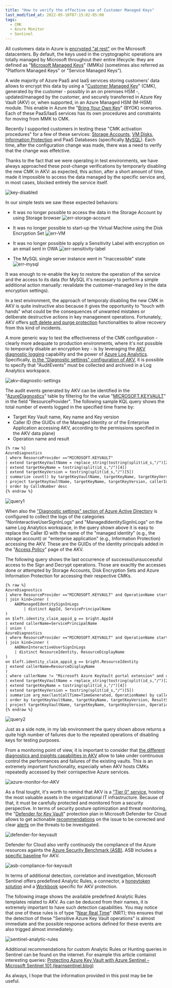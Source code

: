 ```yaml
---
title: "How to verify the effective use of Customer Managed Keys"
last_modified_at: 2022-05-10T07:15:02-05:00
tags:
  - CMK
  - Azure Monitor
  - Sentinel
---
```


All customers data in Azure is [encrypted "at rest"](https://docs.microsoft.com/en-us/azure/security/fundamentals/encryption-atrest) on the Microsoft datacenters. By default, the keys used in the cryptographic operations are totally managed by Microsoft throughout their entire lifecycle: they are defined as "[Microsoft Managed Keys](https://docs.microsoft.com/en-us/azure/security/fundamentals/key-management)" (MMKs) (sometimes also referred as "Platform Managed Keys" or "Service Managed Keys"). 

A wide majority of Azure PaaS and IaaS services storing customers' data allows to encrypt this data by using a "[Customer Managed Key](https://docs.microsoft.com/en-us/azure/security/fundamentals/encryption-models#supporting-services)" (CMK), generated by the customer - possibly in an on premises HSM -, updated/managed by the customer, and securely transferred in Azure Key Vault (AKV) or, when supported, in an Azure Managed HSM (M-HSM) module. This enable in Azure the "[Bring Your Own Key](https://docs.microsoft.com/en-us/azure/key-vault/keys/byok-specification)" (BYOK) scenarios. Each of these PaaS/IaaS services has its own procedures and constraints for moving from MMK to CMK. 

Recently I supported customers in testing these "CMK activation procedures" for a few of these services: [Storage Accounts](https://docs.microsoft.com/en-us/azure/storage/common/customer-managed-keys-overview?msclkid=16aa21a2cfd611ecae252c93394e42f0), [VM Disks](https://docs.microsoft.com/en-us/azure/virtual-machines/disks-enable-customer-managed-keys-portal?msclkid=28fb38adcfd611ec848de7615adb36d0), [Information Protection](https://docs.microsoft.com/en-us/azure/information-protection/byok-price-restrictions) and PaaS Databases (specifically [MySQL](https://docs.microsoft.com/en-us/azure/mysql/concepts-data-encryption-mysql?msclkid=80b887a9cfd611ec85dd911de5ef65e7)). Each time, after the configuration change was made, there was a need to verify that the change was effetctive. 

Thanks to the fact that we were operating in test environments, we have always approached these post-change verifications by temporarly disabling the new CMK in AKV: as expected, this action, after a short amount of time, made it impossible to access the data managed by the specific service and, in most cases, blocked entirely the service itself. 

![key-disabled](https://raw.githubusercontent.com/stefanpems/stefanpems.github.io/master/assets/2022-05-09-How%20to%20verify%20the%20effective%20use%20of%20Customer%20Managed%20Keys/disabledkey.png)

In our simple tests we saw these expected behaviors:

* It was no longer possible to access the data in the Storage Account by using Storage browser
![err-storage-account](https://raw.githubusercontent.com/stefanpems/stefanpems.github.io/master/assets/2022-05-09-How%20to%20verify%20the%20effective%20use%20of%20Customer%20Managed%20Keys/errstacc.png)

* It was no longer possible to start-up the Virtual Machine using the Disk Encryption Set
![err-VM](https://raw.githubusercontent.com/stefanpems/stefanpems.github.io/master/assets/2022-05-09-How%20to%20verify%20the%20effective%20use%20of%20Customer%20Managed%20Keys/errvm.png)

* It was no longer possible to apply a Sensitivity Label with encryption on an email sent in OWA
![err-sensitivity-label](https://raw.githubusercontent.com/stefanpems/stefanpems.github.io/master/assets/2022-05-09-How%20to%20verify%20the%20effective%20use%20of%20Customer%20Managed%20Keys/errsenslb.png)

* The MySQL single server instance went in "Inaccessible" state
![err-mysql](https://raw.githubusercontent.com/stefanpems/stefanpems.github.io/master/assets/2022-05-09-How%20to%20verify%20the%20effective%20use%20of%20Customer%20Managed%20Keys/errmysql.png)

It was enough to re-enable the key to restore the operation of the service and the access to its data (for MySQL it's necessary to perform a simple additional action manually: revalidate the customer-managed key in the data encryption settings). 

In a test environment, the approach of temporaly disabling the new CMK in AKV is quite instructive also because it gives the opportunity to "touch with hands" what could be the consequences of unwanted mistakes or deliberate destructive actions in key management operations. Fortunately, AKV offers [soft delete and purge protection](https://docs.microsoft.com/en-us/azure/key-vault/general/key-vault-recovery?tabs=azure-portal) functionalities to allow recovery from this kind of incidents. 

A more generic way to test the effectiveness of the CMK configuration - clearly more adequate to production environments, where it's not possible to temporarly disable an encryption key - is by leveraging the [AKV diagnostic logging](https://docs.microsoft.com/en-us/azure/key-vault/general/logging?msclkid=3d06db48cf7911eca12c8d15f1b5f54a&tabs=Vault) capability and the power of [Azure Log Analytics](https://docs.microsoft.com/en-us/azure/azure-monitor/logs/log-analytics-overview?msclkid=55ebe7dfcfda11ecb769e24a6a323b3b). Specifically, [in the "Diagnostic settings" configuration of AKV](https://docs.microsoft.com/en-us/azure/key-vault/general/howto-logging?tabs=azure-portal), it is possible to specify that "AuditEvents" must be collected and archived in a Log Analytics workspace. 

![akv-diagnostic-settings](https://raw.githubusercontent.com/stefanpems/stefanpems.github.io/master/assets/2022-05-09-How%20to%20verify%20the%20effective%20use%20of%20Customer%20Managed%20Keys/akvdiaglog.png)

The audit events generated by AKV can be identified in the "[AzureDiagnostics](https://docs.microsoft.com/en-us/azure/azure-monitor/reference/tables/azurediagnostics?msclkid=3d712f8ecfdb11ecabb3cd5648b85372)" table by filtering for the value "[MICROSOFT.KEYVAULT](https://docs.microsoft.com/en-us/azure/azure-resource-manager/management/resource-providers-and-types?msclkid=60d1f554cfdb11ecbf4435db6a15071e)" in the field "ResourceProvider". The following sample KQL query shows the total number of events logged in the specified time frame by:
* Target Key Vault name, Key name and Key version
* Caller ID (the GUIDs of the Managed Identity or of the Enterprise Application accessing AKV, according to the permissions specified in the AKV data plane)
* Operation name and result

```html
{% raw %}
AzureDiagnostics
| where ResourceProvider =="MICROSOFT.KEYVAULT" 
| extend targetKeyVaultName = replace_string(tostring(split(id_s,"/")[2]),".vault.azure.net","")
| extend targetKeyName = tostring(split(id_s,"/")[4])
| extend targetKeyVersion = tostring(split(id_s,"/")[5])
| summarize count() by targetKeyVaultName, targetKeyName, targetKeyVersion, callerId = identity_claim_appid_g, OperationName, ResultSignature, ResultDescription
| project targetKeyVaultName, targetKeyName, targetKeyVersion, callerId , OperationName, ResultSignature, ResultDescription, CallsNumber = count_
| order by CallsNumber desc
{% endraw %}
```

![query1](https://raw.githubusercontent.com/stefanpems/stefanpems.github.io/master/assets/2022-05-09-How%20to%20verify%20the%20effective%20use%20of%20Customer%20Managed%20Keys/query1.png)

When also the ["Diagnostic settings" section of Azure Active Directory](https://docs.microsoft.com/en-us/azure/active-directory/reports-monitoring/howto-integrate-activity-logs-with-log-analytics) is configured to collect the logs of the categories "NonInteractiveUserSignInLogs" and "ManagedIdentitySignInLogs" on the same Log Analytics workspace, in the query shown above it is easy to replace the Caller ID with the name of the "managed identity" (e.g., the storage account) or "enterprise application" (e.g., Information Protection) accessing the AKV. These are the GUIDs of the identity principals added in the "[Access Policy](https://docs.microsoft.com/en-us/azure/key-vault/general/assign-access-policy?tabs=azure-portal)" page of the AKV.

The following query shows the last occurrence of successul/unsuccessful access to the Sign and Decrypt operations. Those are exacltly the accesses done or attempted by Storage Accounts, Disk Encryption Sets and Azure Information Protection for accessing their respective CMKs. 

```html
{% raw %}
AzureDiagnostics
| where ResourceProvider =="MICROSOFT.KEYVAULT" and OperationName startswith "Key" and not(OperationName == "KeyGet") 
| join kind=inner (
    AADManagedIdentitySignInLogs
        | distinct AppId, ServicePrincipalName
) 
on $left.identity_claim_appid_g == $right.AppId
| extend callerName=ServicePrincipalName
| union (
AzureDiagnostics
| where ResourceProvider =="MICROSOFT.KEYVAULT" and OperationName startswith "Key" and not(OperationName == "KeyGet") 
| join kind=inner (
    AADNonInteractiveUserSignInLogs
    | distinct ResourceIdentity, ResourceDisplayName
) 
on $left.identity_claim_appid_g == $right.ResourceIdentity
| extend callerName=ResourceDisplayName
)
| where callerName != "Microsoft Azure KeyVault portal extension" and callerName  != "Azure Key Vault" 
| extend targetKeyVaultName = replace_string(tostring(split(id_s,"/")[2]),".vault.azure.net","")
| extend targetKeyName = tostring(split(id_s,"/")[4])
| extend targetKeyVersion = tostring(split(id_s,"/")[5])
| summarize arg_max(lastCallTime=TimeGenerated, OperationName) by callerName, targetKeyVaultName, targetKeyName, targetKeyVersion, ResultSignature, ResultDescription
| order by targetKeyVaultName, targetKeyName, targetKeyVersion, ResultSignature, lastCallTime 
| project targetKeyVaultName, targetKeyName, targetKeyVersion, OperationName, ResultSignature, ResultDescription, lastCallTime, callerName 
{% endraw %}
```

![query2](https://raw.githubusercontent.com/stefanpems/stefanpems.github.io/master/assets/2022-05-09-How%20to%20verify%20the%20effective%20use%20of%20Customer%20Managed%20Keys/query2.png)

Just as a side note, in my lab environment the query shown above returns a quite high number of failures due to the repeated operations of disabling keys for testing purposes. 

From a monitoring point of view, it is important to consider that [the different diagnostics and insights capabilities in AKV](https://docs.microsoft.com/en-us/azure/key-vault/general/monitor-key-vault) allow to take under continuous control the performances and failures of the existing vaults. This is an extremely important functionality, especially when AKV hosts CMKs repeatedly accessed by their corrispective Azure services.

![azure-monitor-for-AKV](https://raw.githubusercontent.com/stefanpems/stefanpems.github.io/master/assets/2022-05-09-How%20to%20verify%20the%20effective%20use%20of%20Customer%20Managed%20Keys/azmon.png)

As a final tought, it's worth to remind that AKV is a ["Tier 0" service](https://docs.microsoft.com/en-us/security/compass/privileged-access-access-model), hosting the most valuable assets in the organizational IT infrastructure. Because of that, it must be carefully protected and monitored from a security perspective. In terms of security posture optimization and threat monitoring, the "[Defender for Key Vault](https://docs.microsoft.com/en-us/azure/defender-for-cloud/defender-for-key-vault-introduction?msclkid=7bdc49a5cfdf11ec92ed57d5dd838cc1)" protection plan in Microsoft Defender for Cloud allows to get actionable [recommendations](https://docs.microsoft.com/en-us/azure/defender-for-cloud/recommendations-reference?msclkid=0ece65b8cfe011ecadaa858e8a388068) on the issue to be corrected and clear [alerts](https://docs.microsoft.com/en-us/azure/defender-for-cloud/alerts-reference#alerts-azurekv) on the threats to be investigated.  

![defender-for-keyvault](https://raw.githubusercontent.com/stefanpems/stefanpems.github.io/master/assets/2022-05-09-How%20to%20verify%20the%20effective%20use%20of%20Customer%20Managed%20Keys/mdckv.png)

Defender for Cloud also verify continuosly the compliance of the Azure resources againts the [Azure Security Benchmark (ASB)](https://docs.microsoft.com/en-us/security/benchmark/azure/overview). ASB includes a [specific baseline](https://docs.microsoft.com/en-us/security/benchmark/azure/baselines/key-vault-security-baseline) for AKV.

![asb-compliance-for-keyvault](https://raw.githubusercontent.com/stefanpems/stefanpems.github.io/master/assets/2022-05-09-How%20to%20verify%20the%20effective%20use%20of%20Customer%20Managed%20Keys/complkv.png)

In terms of additional detection, correlation and investigation, Microsoft Sentinel offers predefined Analytic Rules, a connector, a [honeytoken solution](https://docs.microsoft.com/en-us/azure/sentinel/monitor-key-vault-honeytokens?tabs=deploy-at-scale) and a [Workbook](https://techcommunity.microsoft.com/t5/microsoft-sentinel-blog/visibility-of-azure-key-vault-activity-in-sentinel-azure-key/ba-p/2140751?msclkid=b8bbbf8ccfe011ec9a942f168fa115ad) specific for AKV protection.

The following image shows the available predefined Analytic Rules templates related to AKV. As can be deduced from their names, it is extremely important to have such detection capabilities. You may notice that one of these rules is of type "[Near Real Time](https://docs.microsoft.com/en-US/azure/sentinel/create-nrt-rules?msclkid=53e36b02cfe211ecbb6a6bc4d6a52704)" (NRT); this ensures that the detection of these "Sensitive Azure Key Vault operations" is almost immediate and the possible response actions defined for these events are also trigged almost immediately.

![sentinel-analytic-rules](https://raw.githubusercontent.com/stefanpems/stefanpems.github.io/master/assets/2022-05-09-How%20to%20verify%20the%20effective%20use%20of%20Customer%20Managed%20Keys/sentinelarkv.png)

Additional recommendations for custom Analytic Rules or Hunting queries in Sentinel can be found on the internet. For example this article containst interesting queries: [Protecting Azure Key Vault with Azure Sentinel – Microsoft Sentinel 101 (learnsentinel.blog)](https://learnsentinel.blog/2021/09/09/protecting-azure-key-vault-with-azure-sentinel/)  

As always, I hope that the information provided in this post may be be useful. 
